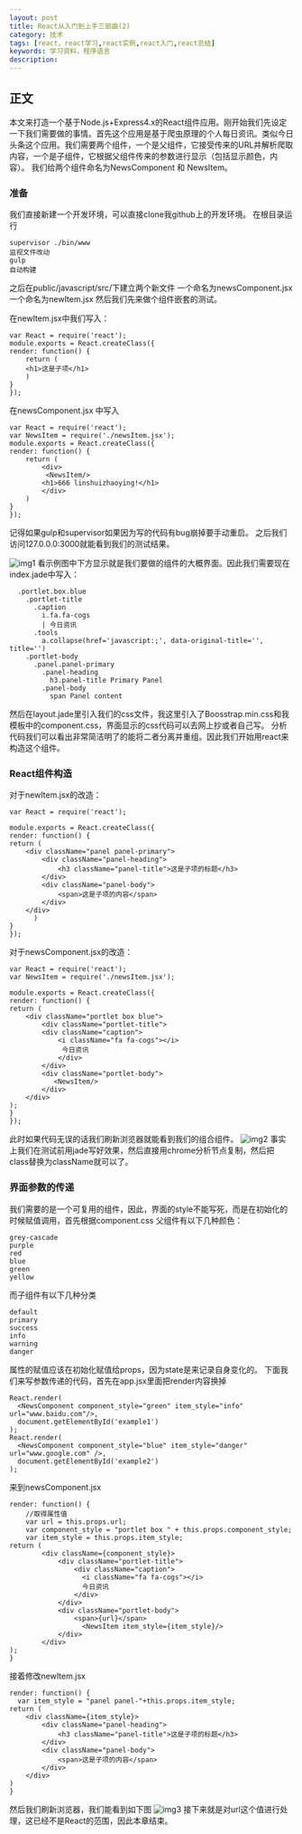 ```yaml
---
layout: post
title: React从入门到上手三部曲(2)
category: 技术
tags: [react，react学习,react实例,react入门,react总结]
keywords: 学习资料，程序语言
description: 
---
```


## 正文
本文来打造一个基于Node.js+Express4.x的React组件应用。刚开始我们先设定一下我们需要做的事情。首先这个应用是基于爬虫原理的个人每日资讯。类似今日头条这个应用。我们需要两个组件，一个是父组件，它接受传来的URL并解析爬取内容，一个是子组件，它根据父组件传来的参数进行显示（包括显示颜色，内容）。
我们给两个组件命名为NewsComponent 和 NewsItem。

### 准备

我们直接新建一个开发环境，可以直接clone我github上的开发环境。
在根目录运行
    
    supervisor ./bin/www
    监视文件改动
    gulp
    自动构建
之后在public/javascript/src/下建立两个新文件
一个命名为newsComponent.jsx 一个命名为newItem.jsx
然后我们先来做个组件嵌套的测试。

在newItem.jsx中我们写入：

    var React = require('react');
	module.exports = React.createClass({
	render: function() {
    	return (
    	<h1>这是子项</h1>
    	)
	}
	});
在newsComponent.jsx 中写入

	var React = require('react');
	var NewsItem = require('./newsItem.jsx');
	module.exports = React.createClass({
	render: function() {
    	return (
    		<div>
    	 	 <NewsItem/>
    	  	<h1>666 linshuizhaoying!</h1>
    		</div>
    	)
	}
	});
记得如果gulp和supervisor如果因为写的代码有bug崩掉要手动重启。
之后我们访问127.0.0.0:3000就能看到我们的测试结果。

![img1](http://7s1say.com1.z0.glb.clouddn.com//react01.png?imageView2/2/w/500/h/500/q/100|watermark/2/text/Qnkg5Li05rC054Wn5b2x/font/5a6L5L2T/fontsize/500/fill/IzAwRkZGRg==/dissolve/100/gravity/SouthEast/dx/10/dy/10)
看示例图中下方显示就是我们要做的组件的大概界面。因此我们需要现在index.jade中写入：

      .portlet.box.blue
        .portlet-title
          .caption
            i.fa.fa-cogs
            | 今日资讯
          .tools
            a.collapse(href='javascript:;', data-original-title='', title='')
        .portlet-body
          .panel.panel-primary
            .panel-heading
              h3.panel-title Primary Panel
            .panel-body
              span Panel content
然后在layout.jade里引入我们的css文件，我这里引入了Boosstrap.min.css和我模板中的component.css，界面显示的css代码可以去网上抄或者自己写。
分析代码我们可以看出非常简洁明了的能将二者分离并重组。因此我们开始用react来构造这个组件。
### React组件构造
对于newItem.jsx的改造：

    var React = require('react');

	module.exports = React.createClass({
	render: function() {
    return (
		<div className="panel panel-primary">
			<div className="panel-heading">
				<h3 className="panel-title">这是子项的标题</h3>
			</div>
			<div className="panel-body">
				<span>这是子项的内容</span>
			</div>
		</div>
       	  )
	}
	});
对于newsComponent.jsx的改造：
    
	var React = require('react');
	var NewsItem = require('./newsItem.jsx');

	module.exports = React.createClass({
	render: function() {
	return (
		<div className="portlet box blue">
			<div className="portlet-title">
			<div className="caption">
				<i className="fa fa-cogs"></i>
				 今日资讯
				</div>
			</div>
			<div className="portlet-body">
			   <NewsItem/>
			</div>
		</div>  
    );
	}
	});
   
此时如果代码无误的话我们刷新浏览器就能看到我们的组合组件。
![img2](http://7s1say.com1.z0.glb.clouddn.com//react02.png?imageView2/2/w/500/h/500/q/100|watermark/2/text/Qnkg5Li05rC054Wn5b2x/font/5a6L5L2T/fontsize/500/fill/IzAwRkZGRg==/dissolve/100/gravity/SouthEast/dx/10/dy/10)
事实上我们在测试前用jade写好效果，然后直接用chrome分析节点复制，然后把class替换为className就可以了。

### 界面参数的传递
    
我们需要的是一个可复用的组件，因此，界面的style不能写死，而是在初始化的时候赋值调用，首先根据component.css
父组件有以下几种颜色：
    
    grey-cascade
    purple
    red
    blue
    green
    yellow
而子组件有以下几种分类
    
    default
    primary
    success
    info
    warning
    danger
属性的赋值应该在初始化赋值给props，因为state是来记录自身变化的。
下面我们来写参数传递的代码，首先在app.jsx里面把render内容换掉

    React.render(
      <NewsComponent component_style="green" item_style="info" url="www.baidu.com"/>,
      document.getElementById('example1')
	);
	React.render(
      <NewsComponent component_style="blue" item_style="danger" url="www.google.com" />,
      document.getElementById('example2')
	);
来到newsComponent.jsx

    render: function() {
	  	//取得属性值
		var url = this.props.url;
		var component_style = "portlet box " + this.props.component_style;
		var item_style = this.props.item_style;
    return (
			<div className={component_style}>
				<div className="portlet-title">
					<div className="caption">
					  <i className="fa fa-cogs"></i>
					  今日资讯
					</div>
				</div>
				<div className="portlet-body">
				    <span>{url}</span>
					  <NewsItem item_style={item_style}/>
				</div>
			</div>  
    );
	}
接着修改newItem.jsx
    
	render: function() {
	  var item_style = "panel panel-"+this.props.item_style;
    return (
		<div className={item_style}>
			<div className="panel-heading">
				<h3 className="panel-title">这是子项的标题</h3>
			</div>
			<div className="panel-body">
				<span>这是子项的内容</span>
			</div>
		</div>
    )
	}
	
	
然后我们刷新浏览器，我们能看到如下图
![img3](http://7s1say.com1.z0.glb.clouddn.com//%E5%B1%8F%E5%B9%95%E5%BF%AB%E7%85%A7%202015-08-10%2003.23.58%20PM.png?imageView2/2/w/500/h/500/q/100|watermark/2/text/Qnkg5Li05rC054Wn5b2x/font/5a6L5L2T/fontsize/500/fill/IzAwRkZGRg==/dissolve/100/gravity/SouthEast/dx/10/dy/10)
接下来就是对url这个值进行处理，这已经不是React的范围，因此本章结束。
